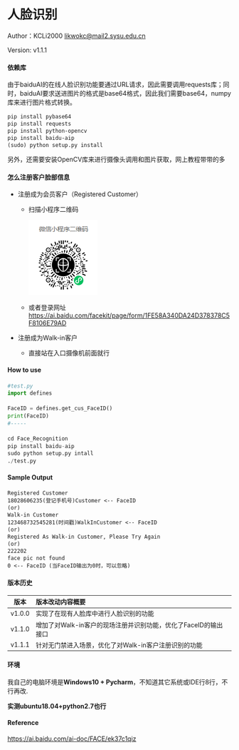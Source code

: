 # 人脸识别 

Author：KCLi2000 likwokc@mail2.sysu.edu.cn

Version: v1.1.1

#### 依赖库

由于baiduAI的在线人脸识别功能要通过URL请求，因此需要调用requests库；同时，baiduAI要求送进图片的格式是base64格式，因此我们需要base64，numpy库来进行图片格式转换。

```
pip install pybase64
pip install requests
pip install python-opencv
pip install baidu-aip
(sudo) python setup.py install
```

另外，还需要安装OpenCV库来进行摄像头调用和图片获取，网上教程带带的多

#### 怎么注册客户脸部信息

- 注册成为会员客户（Registered Customer）

  - 扫描小程序二维码

    ![小程序二维码](https://github.com/lotharelvin/unmanned_retail_project/blob/master/Face_Recognition/QR_Code.png)

  - 或者登录网址 https://ai.baidu.com/facekit/page/form/1FE58A340DA24D378378C5F8106E79AD

- 注册成为Walk-in客户

  - 直接站在入口摄像机前面就行

#### How to use

```python
#test.py
import defines

FaceID = defines.get_cus_FaceID()
print(FaceID)
#-----

cd Face_Recognition
pip install baidu-aip
sudo python setup.py intall
./test.py

```

#### Sample Output

```
Registered Customer
18028606235(登记手机号)Customer <-- FaceID
(or) 
Walk-in Customer
123468732545281(时间戳)WalkInCustomer <-- FaceID
(or) 
Registered As Walk-in Customer, Please Try Again
(or) 
222202 
face pic not found
0 <-- FaceID (当FaceID输出为0时，可以忽略)
```

#### 版本历史

| 版本   | 版本改动内容概要                                             |
| ------ | :----------------------------------------------------------- |
| v1.0.0 | 实现了在现有人脸库中进行人脸识别的功能                       |
| v1.1.0 | 增加了对Walk-in客户的现场注册并识别功能，优化了FaceID的输出接口 |
| v1.1.1 | 针对无门禁进入场景，优化了对Walk-in客户注册识别的功能        |

#### 环境

我自己的电脑环境是**Windows10 + Pycharm**，不知道其它系统或IDE行8行，不行再改.

**实测ubuntu18.04+python2.7也行**

#### Reference
https://ai.baidu.com/ai-doc/FACE/ek37c1qiz